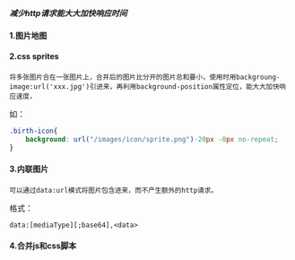 ***减少http请求能大大加快响应时间***

#### 1.图片地图

#### 2.css sprites

    将多张图片合在一张图片上，合并后的图片比分开的图片总和要小，使用时用backgroung-image:url('xxx.jpg')引进来，再利用background-position属性定位，能大大加快响应速度，
    
如：
    
```css
.birth-icon{
    background: url("/images/icon/sprite.png")-20px -0px no-repeat;
}
```

#### 3.内联图片

    可以通过data:url模式将图片包含进来，而不产生额外的http请求。
    
格式：

    data:[mediaType][;base64],<data>
    
    

#### 4.合并js和css脚本
   


